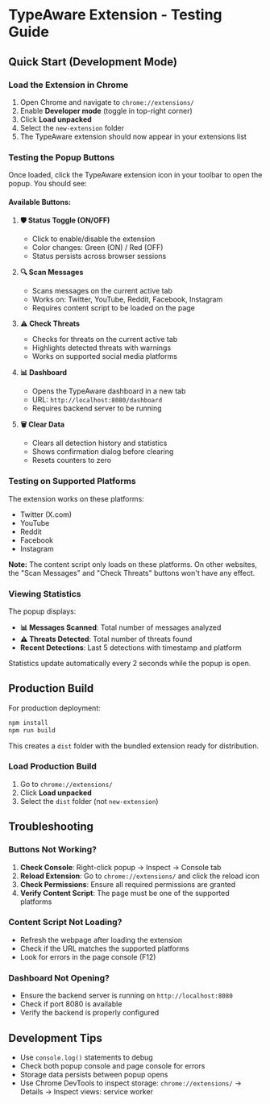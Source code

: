 # TypeAware Extension - Testing Guide

## Quick Start (Development Mode)

### Load the Extension in Chrome

1. Open Chrome and navigate to `chrome://extensions/`
2. Enable **Developer mode** (toggle in top-right corner)
3. Click **Load unpacked**
4. Select the `new-extension` folder
5. The TypeAware extension should now appear in your extensions list

### Testing the Popup Buttons

Once loaded, click the TypeAware extension icon in your toolbar to open the popup. You should see:

#### Available Buttons:

1. **🛡️ Status Toggle (ON/OFF)**
   - Click to enable/disable the extension
   - Color changes: Green (ON) / Red (OFF)
   - Status persists across browser sessions

2. **🔍 Scan Messages**
   - Scans messages on the current active tab
   - Works on: Twitter, YouTube, Reddit, Facebook, Instagram
   - Requires content script to be loaded on the page

3. **⚠️ Check Threats**
   - Checks for threats on the current active tab
   - Highlights detected threats with warnings
   - Works on supported social media platforms

4. **📊 Dashboard**
   - Opens the TypeAware dashboard in a new tab
   - URL: `http://localhost:8080/dashboard`
   - Requires backend server to be running

5. **🗑️ Clear Data**
   - Clears all detection history and statistics
   - Shows confirmation dialog before clearing
   - Resets counters to zero

### Testing on Supported Platforms

The extension works on these platforms:
- Twitter (X.com)
- YouTube
- Reddit
- Facebook
- Instagram

**Note:** The content script only loads on these platforms. On other websites, the "Scan Messages" and "Check Threats" buttons won't have any effect.

### Viewing Statistics

The popup displays:
- **📊 Messages Scanned**: Total number of messages analyzed
- **⚠️ Threats Detected**: Total number of threats found
- **Recent Detections**: Last 5 detections with timestamp and platform

Statistics update automatically every 2 seconds while the popup is open.

## Production Build

For production deployment:

```bash
npm install
npm run build
```

This creates a `dist` folder with the bundled extension ready for distribution.

### Load Production Build

1. Go to `chrome://extensions/`
2. Click **Load unpacked**
3. Select the `dist` folder (not `new-extension`)

## Troubleshooting

### Buttons Not Working?

1. **Check Console**: Right-click popup → Inspect → Console tab
2. **Reload Extension**: Go to `chrome://extensions/` and click the reload icon
3. **Check Permissions**: Ensure all required permissions are granted
4. **Verify Content Script**: The page must be one of the supported platforms

### Content Script Not Loading?

- Refresh the webpage after loading the extension
- Check if the URL matches the supported platforms
- Look for errors in the page console (F12)

### Dashboard Not Opening?

- Ensure the backend server is running on `http://localhost:8080`
- Check if port 8080 is available
- Verify the backend is properly configured

## Development Tips

- Use `console.log()` statements to debug
- Check both popup console and page console for errors
- Storage data persists between popup opens
- Use Chrome DevTools to inspect storage: `chrome://extensions/` → Details → Inspect views: service worker